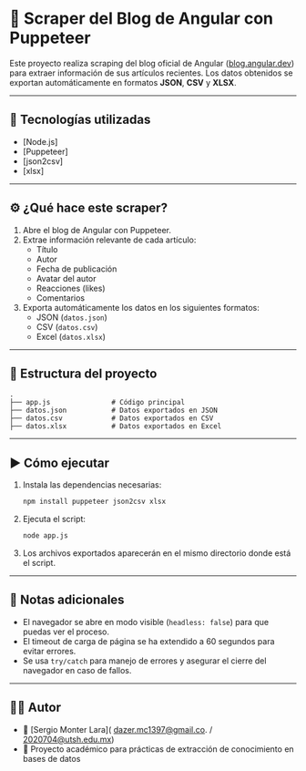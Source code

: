 ﻿
# 📰 Scraper del Blog de Angular con Puppeteer

Este proyecto realiza scraping del blog oficial de Angular ([blog.angular.dev](https://blog.angular.dev)) para extraer información de sus artículos recientes. Los datos obtenidos se exportan automáticamente en formatos **JSON**, **CSV** y **XLSX**.

---

## 📌 Tecnologías utilizadas

- [Node.js]
- [Puppeteer]
- [json2csv]
- [xlsx]

---

## ⚙️ ¿Qué hace este scraper?

1. Abre el blog de Angular con Puppeteer.
2. Extrae información relevante de cada artículo:
   -  Título
   -  Autor
   -  Fecha de publicación
   -  Avatar del autor
   -  Reacciones (likes)
   -  Comentarios
3. Exporta automáticamente los datos en los siguientes formatos:
   - JSON (`datos.json`)
   - CSV (`datos.csv`)
   - Excel (`datos.xlsx`)

---

## 📁 Estructura del proyecto

```
.
├── app.js               # Código principal
├── datos.json           # Datos exportados en JSON
├── datos.csv            # Datos exportados en CSV
├── datos.xlsx           # Datos exportados en Excel
```

---

## ▶️ Cómo ejecutar

1. Instala las dependencias necesarias:
   ```bash
   npm install puppeteer json2csv xlsx
   ```

2. Ejecuta el script:
   ```bash
   node app.js
   ```

3. Los archivos exportados aparecerán en el mismo directorio donde está el script.

---

## 📝 Notas adicionales

- El navegador se abre en modo visible (`headless: false`) para que puedas ver el proceso.
- El timeout de carga de página se ha extendido a 60 segundos para evitar errores.
- Se usa `try/catch` para manejo de errores y asegurar el cierre del navegador en caso de fallos.

---

## 🧑‍💻 Autor

- 📧 [Sergio Monter Lara]( dazer.mc1397@gmail.co. / 2020704@utsh.edu.mx)
- 💼 Proyecto académico para prácticas de extracción de conocimiento en bases de datos
